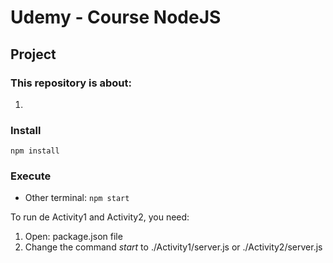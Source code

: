 # Udemy - Course NodeJS

## Project

### This repository is about:
1. 


### Install
`npm install`

### Execute
* Other terminal: `npm start`


To run de Activity1 and Activity2, you need:
1. Open: package.json file
2. Change the command _start_ to ./Activity1/server.js or ./Activity2/server.js 